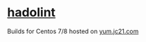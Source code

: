 # [hadolint](https://github.com/hadolint/hadolint)

Builds for Centos 7/8 hosted on [yum.jc21.com](https://yum.jc21.com)

